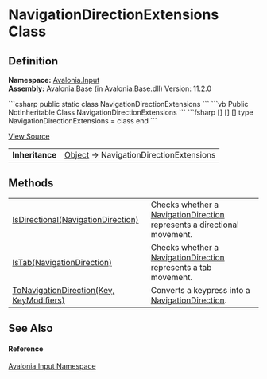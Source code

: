 # NavigationDirectionExtensions Class




## Definition
**Namespace:** <a href="N_Avalonia_Input">Avalonia.Input</a>  
**Assembly:** Avalonia.Base (in Avalonia.Base.dll) Version: 11.2.0

<Tabs groupId="api-code-preview">
<TabItem value="csharp" label="C#">
```csharp
public static class NavigationDirectionExtensions
```
</TabItem>
<TabItem value="vb" label="VB">
```vb
<ExtensionAttribute>
Public NotInheritable Class NavigationDirectionExtensions
```
</TabItem>
<TabItem value="fsharp" label="F#">
```fsharp
[<AbstractClassAttribute>]
[<SealedAttribute>]
[<ExtensionAttribute>]
type NavigationDirectionExtensions = class end
```
</TabItem>
</Tabs>



<a href="https://github.com/AvaloniaUI/Avalonia/tree/master/src/Avalonia.Base/Input/NavigationDirection.cs" title="View the source code">View Source</a>

<table>
<tr><td><strong>Inheritance</strong></td><td><a href="https://learn.microsoft.com/dotnet/api/system.object" target="_blank" rel="noopener noreferrer">Object</a>  →  NavigationDirectionExtensions</td></tr>
</table>



## Methods
<table>
<tr>
<td><a href="M_Avalonia_Input_NavigationDirectionExtensions_IsDirectional">IsDirectional(NavigationDirection)</a></td>
<td>Checks whether a <a href="T_Avalonia_Input_NavigationDirection">NavigationDirection</a> represents a directional movement.</td>
</tr>
<tr>
<td><a href="M_Avalonia_Input_NavigationDirectionExtensions_IsTab">IsTab(NavigationDirection)</a></td>
<td>Checks whether a <a href="T_Avalonia_Input_NavigationDirection">NavigationDirection</a> represents a tab movement.</td>
</tr>
<tr>
<td><a href="M_Avalonia_Input_NavigationDirectionExtensions_ToNavigationDirection">ToNavigationDirection(Key, KeyModifiers)</a></td>
<td>Converts a keypress into a <a href="T_Avalonia_Input_NavigationDirection">NavigationDirection</a>.</td>
</tr>
</table>

## See Also


#### Reference
<a href="N_Avalonia_Input">Avalonia.Input Namespace</a>  
